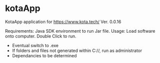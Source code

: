 # kotaApp
KotaApp application for https://www.kota.tech/
Ver. 0.0.16

Requirements: Java SDK environment to run Jar file.
Usage: Load software onto computer. Double Click to run.
 - Eventual switch to .exe
 - If folders and files not generated within C://, run as administrator
 - Dependancies to be determined
